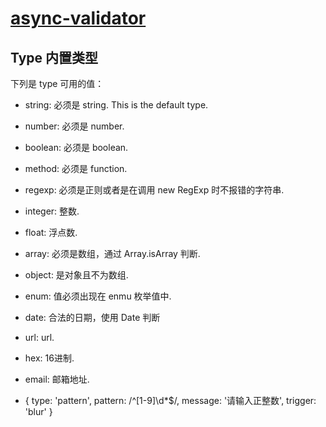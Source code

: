 # [async-validator](https://github.com/freeformsystems/async-validate)
## Type 内置类型
下列是 type 可用的值：

- string: 必须是 string. This is the default type.
- number: 必须是 number.
- boolean: 必须是 boolean.
- method: 必须是 function.
- regexp: 必须是正则或者是在调用 new RegExp 时不报错的字符串.
- integer: 整数.
- float: 浮点数.
- array: 必须是数组，通过 Array.isArray 判断.
- object: 是对象且不为数组.
- enum: 值必须出现在 enmu 枚举值中.
- date: 合法的日期，使用 Date 判断
- url: url.
- hex: 16进制.
- email: 邮箱地址.

- { type: 'pattern', pattern: /^[1-9]\d*$/, message: '请输入正整数', trigger: 'blur' }